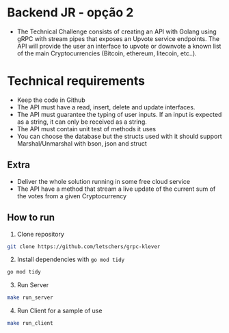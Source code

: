 
# Backend JR - opção 2 #

- The Technical Challenge consists of creating an API with Golang using gRPC with stream pipes that exposes an Upvote service endpoints. The API will provide the user an interface to upvote or downvote a known list of the main Cryptocurrencies (Bitcoin, ethereum, litecoin, etc..).

# Technical requirements #

- Keep the code in Github
- The API must have a read, insert, delete and update interfaces.
- The API must guarantee the typing of user inputs. If an input is expected as a string, it can only be received as a string.
- The API must contain unit test of methods it uses
- You can choose the database but the structs used with it should support Marshal/Unmarshal with bson, json and struct

## Extra ##

- Deliver the whole solution running in some free cloud service
- The API have a method that stream a live update of the current sum of the votes from a given Cryptocurrency


## How to run #


1. Clone repository

```bash 
git clone https://github.com/letschers/grpc-klever
```

2. Install dependencies with `go mod tidy`

```bash 
go mod tidy
```

3. Run Server

```bash
make run_server
```

4. Run Client for a sample of use

```bash
make run_client
```

